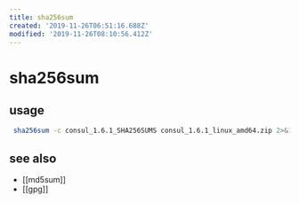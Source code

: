 ```yaml
---
title: sha256sum
created: '2019-11-26T06:51:16.688Z'
modified: '2019-11-26T08:10:56.412Z'
---
```


# sha256sum

## usage
```sh
 sha256sum -c consul_1.6.1_SHA256SUMS consul_1.6.1_linux_amd64.zip 2>&1 | grep OK
```

## see also
- [[md5sum]]
- [[gpg]]
